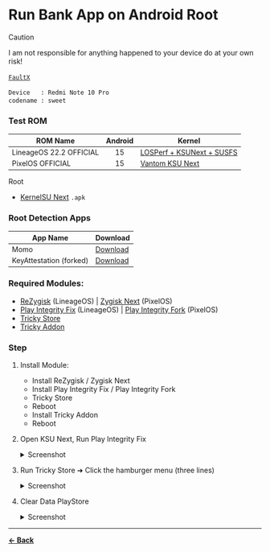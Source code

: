 <!-- <p align="center">
  <img src="https://github.com/KernelSU-Next/KernelSU-Next/blob/next/assets/kernelsu_next.png" alt="logo" width="96px" height="auto">
</p> -->

# Run Bank App on Android Root

> [!Caution]
> I am not responsible for anything happened to your device do at your own risk!
>
> [`FaultX`](https://t.me/faultx003)

```
Device   : Redmi Note 10 Pro
codename : sweet
```

### Test ROM

| ROM Name | Android | Kernel |
|-|:-:|-|
| LineageOS 22.2 OFFICIAL | 15 | [LOSPerf + KSUNext + SUSFS](https://t.me/venturplayground) |
| PixelOS OFFICIAL | 15 | [Vantom KSU Next](https://t.me/venturplayground) |

Root
- [KernelSU Next](https://github.com/KernelSU-Next/KernelSU-Next/releases/download/v1.0.7/KernelSU_Next_v1.0.7_12602-release.apk) `.apk`
<!-- - [Magisk](https://github.com/topjohnwu/Magisk/releases/download/v29.0/Magisk-v29.0.apk) -->

### Root Detection Apps

| App Name | Download |
|-|-|
| Momo | [Download](https://t.me/faultx003/140)
| KeyAttestation (forked) | [Download](https://github.com/chiteroman/KeyAttestation/releases)

### Required Modules:

- [ReZygisk](https://github.com/PerformanC/ReZygisk/releases/download/v1.0.0-rc.2/ReZygisk-v1.0.0-rc.2-release.zip) (LineageOS) | [Zygisk Next](https://github.com/Dr-TSNG/ZygiskNext/releases/download/v1.2.8/Zygisk-Next-1.2.8-512-4b5d6ad-release.zip) (PixelOS)
- [Play Integrity Fix](https://github.com/chiteroman/PlayIntegrityFix/releases/latest) (LineageOS) | [Play Integrity Fork](https://github.com/osm0sis/PlayIntegrityFork/releases) (PixelOS)
- [Tricky Store](https://github.com/5ec1cff/TrickyStore/releases/latest)
- [Tricky Addon](https://github.com/KOWX712/Tricky-Addon-Update-Target-List/releases/latest)

<!--
- [ReZygisk](https://github.com/PerformanC/ReZygisk/releases/download/v1.0.0-rc.2/ReZygisk-v1.0.0-rc.2-release.zip)
- [Play Integrity Fix](https://github.com/chiteroman/PlayIntegrityFix/releases/latest)
- [Tricky Store](https://github.com/5ec1cff/TrickyStore/releases/latest)
- [SUSFS-FOR-KERNELSU](https://github.com/sidex15/susfs4ksu-module)
- [Integrity-Box](https://t.me/MeowRedirect/690)
-->

<!--
- [Zygisk Next](https://github.com/Dr-TSNG/ZygiskNext/releases/latest)
- [Play Integrity Fix](https://github.com/chiteroman/PlayIntegrityFix/releases/latest)
- [Tricky Store](https://github.com/5ec1cff/TrickyStore/releases/latest)
- [Tricky Addon](https://github.com/KOWX712/Tricky-Addon-Update-Target-List/releases/latest)
- [SUSFS-FOR-KERNELSU](https://github.com/sidex15/susfs4ksu-module)
- [KSU Web UI](https://github.com/5ec1cff/KsuWebUIStandalone/releases/latest) ← Install `.apk`
- [Integrity-Box](https://t.me/MeowRedirect/690)
-->

### Step

1. Install Module:
   - Install ReZygisk / Zygisk Next
   - Install Play Integrity Fix / Play Integrity Fork
   - Tricky Store
   - Reboot
   - Install Tricky Addon
   - Reboot
2. Open KSU Next, Run Play Integrity Fix

   <!-- <details>
     <summary>Screenshot</summary>
     <img src="" alt="" width="50%" height="auto">
   </details> -->

   <details>
     <summary>Screenshot</summary>
     <img src="https://github.com/TriHermawan/RedmiNote10Pro/blob/main/assets/bankapps/module/Screenshot_20250523-100318_KernelSU%20Next.png" alt="" width="50%" height="auto"><img src="https://github.com/TriHermawan/RedmiNote10Pro/blob/main/assets/bankapps/module/Screenshot_20250523-100418_KernelSU%20Next.png" alt="" width="50%" height="auto">
   </details>

3. Run Tricky Store ➜ Click the hamburger menu (three lines)
   <details>
     <summary>Screenshot</summary>
     <img src="https://github.com/TriHermawan/RedmiNote10Pro/blob/main/assets/bankapps/module/Screenshot_20250523-100427_KernelSU%20Next.png" alt="" width="50%" height="auto"><img src="https://github.com/TriHermawan/RedmiNote10Pro/blob/main/assets/bankapps/module/Screenshot_20250523-100433_KernelSU%20Next.png" alt="" width="50%" height="auto"><img src="https://github.com/TriHermawan/RedmiNote10Pro/blob/main/assets/bankapps/module/Screenshot_20250523-100448_KernelSU%20Next.png" alt="" width="50%" height="auto">
   </details>

4. Clear Data PlayStore
   <details>
     <summary>Screenshot</summary>
     <img src="https://github.com/TriHermawan/RedmiNote10Pro/blob/main/assets/bankapps/module/Screenshot_20250523-085303_Settings.png" alt="" width="50%" height="auto"><img src="https://github.com/TriHermawan/RedmiNote10Pro/blob/main/assets/bankapps/module/Screenshot_20250522-150607_Play%20Integrity%20API%20Checker.png" alt="" width="50%" height="auto">
   </details>

<!--
### Pass Strong Integrity
- Install all the modules in KSU Next.
- Open KSU Next and run:
  - Play Integrity Fix
  
    <img src="https://github.com/TriHermawan/RedmiNote10Pro/blob/main/assets/bankapps/module/Screenshot_20250520-143821_KernelSU%20Next.png" alt="" width="50%" height="auto">
  - Tricky Store
 
    <img src="https://github.com/TriHermawan/RedmiNote10Pro/blob/main/assets/bankapps/module/Screenshot_20250520-143821_KernelSU%20Next-2.png" alt="" width="50%" height="auto">
   
- Tap Tricky Store ➜ Click the hamburger menu (three lines) ➜ Tap "**Set Valid Keybox**" ➜ **Save** _(Done! You now pass Strong Integrity)_.

  <img src="https://github.com/TriHermawan/RedmiNote10Pro/blob/main/assets/bankapps/module/Screenshot_20250520-143843_KernelSU%20Next.png" alt="" width="50%" height="auto"><img src="https://github.com/TriHermawan/RedmiNote10Pro/blob/main/assets/bankapps/module/Screenshot_20250520-143850_KernelSU%20Next.png" alt="" width="50%" height="auto"> -->

<!-- 
### Add VerifiedBootHash (SuSFS)
- Install and Open [KeyAttestation](https://github.com/chiteroman/KeyAttestation/releases)
- Scroll down and copy `VerifiedBootHash`
  
  <img src="https://github.com/TriHermawan/RedmiNote10Pro/blob/main/assets/bankapps/module/Screenshot_20250520-150344_Key%20Attestation.png" alt="" width="50%" height="auto">

- Paste it to: `/data/adb/VerifiedBootHash/VerifiedBootHash.txt`
- Done! -->

<!--
### App Testing

<details>
  <summary>Screenshot</summary>
  <img src="https://github.com/TriHermawan/RedmiNote10Pro/blob/main/assets/bankapps/Screenshot_20250520-071800_Key%20Attestation.png" alt="" width="50%" height="auto"><img src="https://github.com/TriHermawan/RedmiNote10Pro/blob/main/assets/bankapps/Screenshot_20250520-071823_KernelSU%20Next.png" alt="" width="50%" height="auto"><img src="https://github.com/TriHermawan/RedmiNote10Pro/blob/main/assets/bankapps/Screenshot_20250520-135213_KernelSU%20Next.png" alt="" width="50%" height="auto"><img src="https://github.com/TriHermawan/RedmiNote10Pro/blob/main/assets/bankapps/Screenshot_20250520-071856_Google%20Play%20Store.png" alt="" width="50%" height="auto"><img src="https://github.com/TriHermawan/RedmiNote10Pro/blob/main/assets/bankapps/Screenshot_20250520-071926_Google%20Play%20Store.png" alt="" width="50%" height="auto"><img src="https://github.com/TriHermawan/RedmiNote10Pro/blob/main/assets/bankapps/Screenshot_20250520-134912_Trebuchet.png" alt="" width="50%" height="auto">
</details> -->

 
---
[**← Back**](https://github.com/TriHermawan/RedmiNote10Pro/tree/main?tab=readme-ov-file#run-bank-app-on-android-root-with-kernelsu-next)


 
